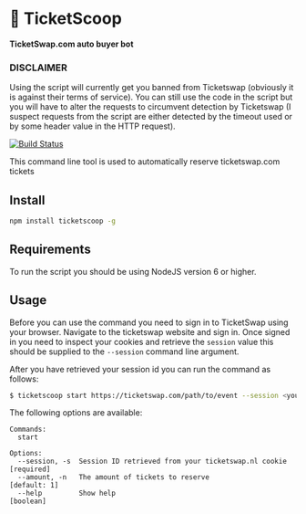 # 🎫 TicketScoop
**TicketSwap.com auto buyer bot**

### DISCLAIMER

Using the script will currently get you banned from Ticketswap (obviously it is against their terms of service). You can still use the code in the script but you will have to alter the requests to circumvent detection by Ticketswap (I suspect requests from the script are either detected by the timeout used or by some header value in the HTTP request).

[![Build Status](https://travis-ci.org/matthisk/TicketScoop.svg?branch=master)](https://travis-ci.org/matthisk/TicketScoop)

This command line tool is used to automatically reserve ticketswap.com tickets

## Install

```bash
npm install ticketscoop -g
```

## Requirements

To run the script you should be using NodeJS version 6 or higher.

## Usage

Before you can use the command you need to sign in to TicketSwap using your browser.
Navigate to the ticketswap website and sign in. Once signed in you need to inspect your cookies 
and retrieve the `session` value this should be supplied to the `--session` command line argument.

After you have retrieved your session id you can run the command as follows:

```bash
$ ticketscoop start https://ticketswap.com/path/to/event --session <your_session_id>
```

The following options are available:

```
Commands:
  start

Options:
  --session, -s  Session ID retrieved from your ticketswap.nl cookie  [required]
  --amount, -n   The amount of tickets to reserve                   [default: 1]
  --help         Show help                                             [boolean]
```
